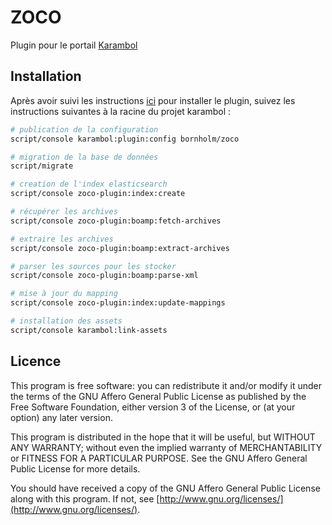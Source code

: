 # ZOCO

Plugin pour le portail [Karambol](https://github.com/Bornholm/karambol)

## Installation
Après avoir suivi les instructions [ici](https://github.com/Bornholm/karambol/blob/develop/doc/fr/plugins/create-plugin.md) pour installer le plugin, suivez les instructions suivantes à la racine du projet karambol :
```bash
# publication de la configuration
script/console karambol:plugin:config bornholm/zoco

# migration de la base de données
script/migrate

# creation de l'index elasticsearch
script/console zoco-plugin:index:create

# récupérer les archives
script/console zoco-plugin:boamp:fetch-archives

# extraire les archives
script/console zoco-plugin:boamp:extract-archives

# parser les sources pour les stocker
script/console zoco-plugin:boamp:parse-xml

# mise à jour du mapping
script/console zoco-plugin:index:update-mappings

# installation des assets
script/console karambol:link-assets
```

## Licence

This program is free software: you can redistribute it and/or modify
it under the terms of the GNU Affero General Public License as published by
the Free Software Foundation, either version 3 of the License, or
(at your option) any later version.

This program is distributed in the hope that it will be useful,
but WITHOUT ANY WARRANTY; without even the implied warranty of
MERCHANTABILITY or FITNESS FOR A PARTICULAR PURPOSE.  See the
GNU Affero General Public License for more details.

You should have received a copy of the GNU Affero General Public License
along with this program.  If not, see [http://www.gnu.org/licenses/](http://www.gnu.org/licenses/).
